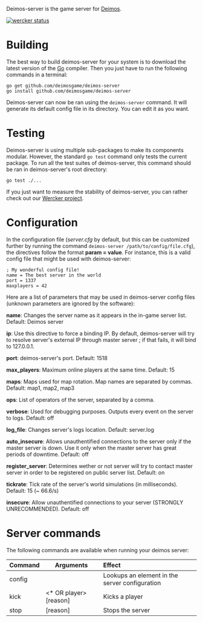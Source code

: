 Deimos-server is the game server for [Deimos](http://deimos-ga.me).

[![wercker status](https://app.wercker.com/status/e7447bbc8dba0abab17c9a30dd64ff05/m/ "wercker status")](https://app.wercker.com/project/bykey/e7447bbc8dba0abab17c9a30dd64ff05)

# Building

The best way to build deimos-server for your system is to download the latest version of the [Go](http://golang.org) compiler. Then you just have to run the following commands in a terminal:

    go get github.com/deimosgame/deimos-server
    go install github.com/deimosgame/deimos-server

Deimos-server can now be ran using the `deimos-server` command. It will generate its default config file in its directory. You can edit it as you want.

# Testing

Deimos-server is using multiple sub-packages to make its components modular. However, the standard `go test` command only tests the current package. To run all the test suites of deimos-server, this command should be ran in deimos-server's root directory:

    go test ./...

If you just want to measure the stability of deimos-server, you can rather check out our [Wercker project](https://app.wercker.com/project/bykey/e7447bbc8dba0abab17c9a30dd64ff05).

# Configuration

In the configuration file (*server.cfg* by default, but this can be customized further by running the command `deimos-server /path/to/config/file.cfg`), the directives follow the format **param = value**. For instance, this is a valid config file that might be used with deimos-server:

    ; My wonderful config file!
    name = The best server in the world
    port = 1337
    maxplayers = 42

Here are a list of parameters that may be used in deimos-server config files (unknown parameters are ignored by the software):

**name**: Changes the server name as it appears in the in-game server list. Default: Deimos server

**ip**: Use this directive to force a binding IP. By default, deimos-server will try to resolve server's external IP through master server ; if that fails, it will bind to 127.0.0.1.

**port**: deimos-server's port. Default: 1518

**max_players**: Maximum online players at the same time. Default: 15

**maps**: Maps used for map rotation. Map names are separated by commas. Default: map1, map2, map3

**ops**: List of operators of the server, separated by a comma.

**verbose**: Used for debugging purposes. Outputs every event on the server to logs. Default: off

**log_file**: Changes server's logs location. Default: server.log

**auto_insecure**: Allows unauthentified connections to the server only if the master server is down. Use it only when the master server has great periods of downtime. Default: off

**register_server**: Determines wether or not server will try to contact master server in order to be registered on public server list. Default: on

**tickrate**: Tick rate of the server's world simulations (in milliseconds). Default: 15 (~ 66.6/s)

**insecure**: Allow unauthentified connections to your server (STRONGLY UNRECOMMENDED). Default: off


# Server commands

The following commands are available when running your deimos server:

| Command | Arguments | Effect |
| ------- | --------- | :----- |
| config | <element> | Lookups an element in the server configuration |
| kick | <* OR player> [reason] | Kicks a player |
| stop | [reason] | Stops the server |